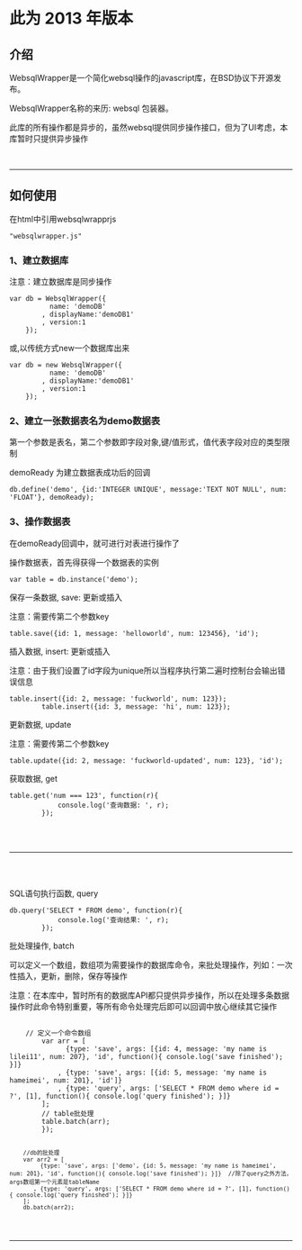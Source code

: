 # 此为 2013 年版本

<h2><a name="" class="anchor" href="#"><span class="mini-icon mini-icon-link"></span></a>介绍</h2>
<p>WebsqlWrapper是一个简化websql操作的javascript库，在BSD协议下开源发布。</p>

<p>WebsqlWrapper名称的来历: websql 包装器。</p>
<p>此库的所有操作都是异步的，虽然websql提供同步操作接口，但为了UI考虑，本库暂时只提供异步操作</p>
<br />
<hr />
<h2>
<a name="-1" class="anchor" href="#-1"><span class="mini-icon mini-icon-link"></span></a>如何使用</h2>

<p>在html中引用websqlwrapprjs</p>

<pre><code>"websqlwrapper.js"
</code></pre>

<h3>1、建立数据库</h3>
<p>注意：建立数据库是同步操作</p>
<pre><code>var db = WebsqlWrapper({
          name: 'demoDB'
        , displayName:'demoDB1'
        , version:1
    });
</code></pre>
<p>或,以传统方式new一个数据库出来</p>
<pre><code>var db = new WebsqlWrapper({
          name: 'demoDB'
        , displayName:'demoDB1'
        , version:1
    });
</code></pre>

<h3>2、建立一张数据表名为demo数据表</h3>
<p>第一个参数是表名，第二个参数即字段对象,键/值形式，值代表字段对应的类型限制</p>
<p>demoReady 为建立数据表成功后的回调</p>
<pre><code>db.define('demo', {id:'INTEGER UNIQUE', message:'TEXT NOT NULL', num: 'FLOAT'}, demoReady);
</code></pre>

<h3>3、操作数据表</h3>
<p>在demoReady回调中，就可进行对表进行操作了</p>
<p>操作数据表，首先得获得一个数据表的实例</p>
<pre><code>var table = db.instance('demo');
</code></pre>

<p>保存一条数据, save: 更新或插入</p>
<p>注意：需要传第二个参数key</p>
<pre><code>table.save({id: 1, message: 'helloworld', num: 123456}, 'id');
</code></pre>

<p>插入数据, insert: 更新或插入</p>
<p>注意：由于我们设置了id字段为unique所以当程序执行第二遍时控制台会输出错误信息</p>
<pre><code>table.insert({id: 2, message: 'fuckworld', num: 123});
        table.insert({id: 3, message: 'hi', num: 123});
</code></pre>

<p>更新数据, update</p>
<p>注意：需要传第二个参数key</p>
<pre><code>table.update({id: 2, message: 'fuckworld-updated', num: 123}, 'id');
</code></pre>

<p>获取数据, get</p>
<pre><code>table.get('num === 123', function(r){
        	console.log('查询数据: ', r);
        });
</code></pre>
<br /><br />
<hr />
<br /><br />
<p>SQL语句执行函数, query</p>
<pre><code>db.query('SELECT * FROM demo', function(r){
        	console.log('查询结果: ', r);
        });
</code></pre>

<p>批处理操作, batch</p>
<p>可以定义一个数组，数组项为需要操作的数据库命令，来批处理操作，列如：一次性插入，更新，删除，保存等操作</p>
<p>注意：在本库中，暂时所有的数据库API都只提供异步操作，所以在处理多条数据操作时此命令特别重要，等所有命令处理完后即可以回调中放心继续其它操作</p>
<pre><code>
	// 定义一个命令数组
		var arr = [
        	  {type: 'save', args: [{id: 4, message: 'my name is lilei11', num: 207}, 'id', function(){ console.log('save finished'); }]}
            , {type: 'save', args: [{id: 5, message: 'my name is hameimei', num: 201}, 'id']}
            , {type: 'query', args: ['SELECT * FROM demo where id = ?', [1], function(){ console.log('query finished'); }]}            
        ];
		// table批处理
        table.batch(arr);
        });
        
        //db的批处理
        var arr2 = [
             {type: 'save', args: ['demo', {id: 5, message: 'my name is hameimei', num: 201}, 'id', function(){ console.log('save finished'); }]}  //除了query之外方法，args数组第一个元素是tableName
           , {type: 'query', args: ['SELECT * FROM demo where id = ?', [1], function(){ console.log('query finished'); }]}      
        ];
        db.batch(arr2);
</code></pre>
<hr />
